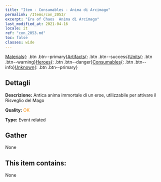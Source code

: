 ```yaml
---
title: "Item - Consumables - Anima di Arcimago"
permalink: /Items/con_2053/
excerpt: "Era of Chaos  Anima di Arcimago"
last_modified_at: 2021-04-16
locale: it
ref: "con_2053.md"
toc: false
classes: wide
---
```

 [Materials](/it/Items/){: .btn .btn--primary}[Artifacts](/it/Items/Artifacts/){: .btn .btn--success}[Units](/it/Items/Units/){: .btn .btn--warning}[Heroes](/it/Items/Heroes/){: .btn .btn--danger}[Consumables](/it/Items/Consumables/){: .btn .btn--info}[Unknown](/it/Items/Unknown/){: .btn .btn--primary}

## Dettagli
 **Descrizione:** Antica anima immortale di un eroe, utilizzabile per attivare il Risveglio del Mago

 **Quality:** <span style="color: #FF8C00">OK</span>

 **Type:** Event related

## Gather

  None

## This item contains:

  None

